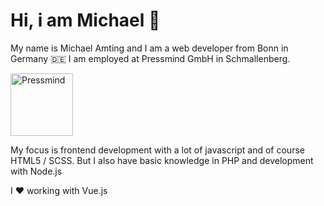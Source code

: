 # Hi, i am Michael 🤟

My name is Michael Amting and I am a web developer from Bonn in Germany 🇩🇪 I am employed at Pressmind GmbH in Schmallenberg.

<a href="https://github.com/pressmind" target="_blank"><img src="https://www.pressmind.de/files/pm_logo.svg" alt="Pressmind" width="100"/></a>

My focus is frontend development with a lot of javascript and of course HTML5 / SCSS. But I also have basic knowledge in PHP and development with Node.js

I ❤️ working with Vue.js
